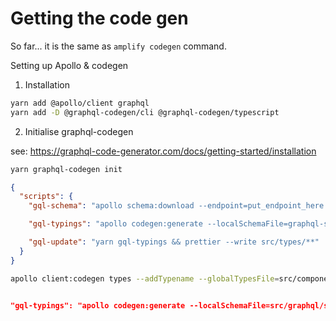 # Getting the code gen

So far... it is the same as `amplify codegen` command. 

Setting up Apollo & codegen

1. Installation

```bash
yarn add @apollo/client graphql
yarn add -D @graphql-codegen/cli @graphql-codegen/typescript
```

2. Initialise graphql-codegen

see: https://graphql-code-generator.com/docs/getting-started/installation

```bash
yarn graphql-codegen init
```


```json
{
  "scripts": {
    "gql-schema": "apollo schema:download --endpoint=put_endpoint_here graphql-schema.json --header='Authorization: put_token_here'",

    "gql-typings": "apollo codegen:generate --localSchemaFile=graphql-schema.json,local-schema.graphql --target=typescript --includes=src/graphql/merchant-portal/**/*.ts,src/pages/**/*.tsx,src/pages/**/*.ts,src/components/**/*.tsx,src/components/**/*.ts --excludes=src/graphql/merchant-portal/local/** --no-addTypename --globalTypesFile=src/types/gql-global-types.ts --outputFlat src/types/gql-types",

    "gql-update": "yarn gql-typings && prettier --write src/types/**"
  }
}
```

```bash
apollo client:codegen types --addTypename --globalTypesFile=src/components/$SCHEMA/types/global.ts --passthroughCustomScalars --customScalarsPrefix=GraphQL --target=typescript --config=apollo.config.$SCHEMA.js
```

```json

"gql-typings": "apollo codegen:generate --localSchemaFile=src/graphql/schema.json --target=typescript --includes=src/**/*.ts,src/**/*.tsx --no-addTypename --globalTypesFile=src/types/gql-global-types.ts --outputFlat src/types/gql-types",
```
